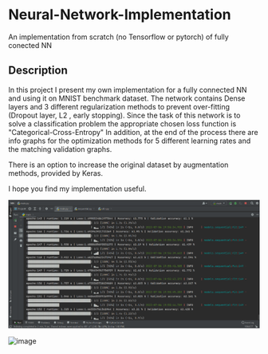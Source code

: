 # Neural-Network-Implementation
An implementation from scratch (no Tensorflow or pytorch) of fully conected NN 

## Description
In this project I present my own implementation for a fully connected NN and using it on MNIST benchmark dataset.
The network contains Dense layers and 3 different regularization methods to prevent over-fitting (Dropout layer, L2 , early stopping).
Since the task of this network is to solve a classification problem the appropriate chosen loss function is "Categorical-Cross-Entropy"
In addition, at the end of the process there are info graphs for the optimization methods for 5 different learning rates and the matching validation graphs. 

There is an option to increase the original dataset by augmentation methods, provided by Keras.

I hope you find my implementation useful. 

![](https://github.com/Raviv-Herrera/Neural-Network-Implementation/blob/main/NN_gif.gif)


![image](https://github.com/Raviv-Herrera/Neural-Network-Implementation/assets/136422674/9ed01e38-f866-479f-a982-e0aca9181304)

